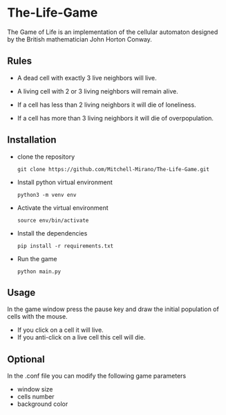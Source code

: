 # The-Life-Game
The Game of Life is an implementation of the cellular automaton designed by the British mathematician John Horton Conway.

## Rules

- A dead cell with exactly 3 live neighbors will live.
- A living cell with 2 or 3 living neighbors will remain alive.

- If a cell has less than 2 living neighbors it will die of loneliness.

- If a cell has more than 3 living neighbors it will die of overpopulation.


## Installation
- clone the repository

    `git clone https://github.com/Mitchell-Mirano/The-Life-Game.git`

- Install python virtual environment

    `python3 -m venv env`

- Activate the virtual environment

    `source env/bin/activate`

- Install the dependencies

    `pip install -r requirements.txt`

- Run the game

    `python main.py`

## Usage

In the game window press the  pause key and draw the initial population of cells with the mouse.

 - If you click on a cell it will live. 
 - If you anti-click on a live cell this cell will die.

## Optional
In the .conf file you can modify the following game parameters

- window size
- cells number
- background color


